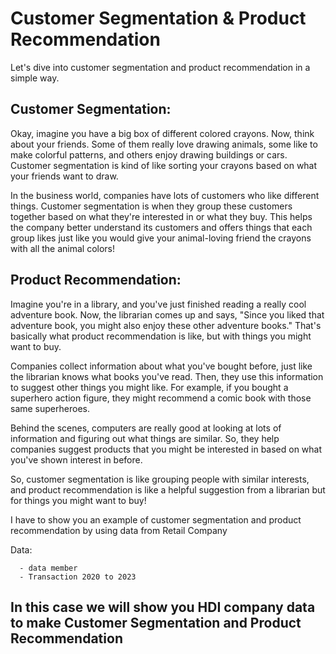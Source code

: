 # Customer Segmentation & Product Recommendation

Let's dive into customer segmentation and product recommendation in a simple way.

## **Customer Segmentation:**
Okay, imagine you have a big box of different colored crayons. Now, think about your friends. Some of them really love drawing animals, some like to make colorful patterns, and others enjoy drawing buildings or cars. Customer segmentation is kind of like sorting your crayons based on what your friends want to draw.

In the business world, companies have lots of customers who like different things. Customer segmentation is when they group these customers together based on what they're interested in or what they buy. This helps the company better understand its customers and offers things that each group likes just like you would give your animal-loving friend the crayons with all the animal colors!

## **Product Recommendation:**
Imagine you're in a library, and you've just finished reading a really cool adventure book. Now, the librarian comes up and says, "Since you liked that adventure book, you might also enjoy these other adventure books." That's basically what product recommendation is like, but with things you might want to buy.

Companies collect information about what you've bought before, just like the librarian knows what books you've read. Then, they use this information to suggest other things you might like. For example, if you bought a superhero action figure, they might recommend a comic book with those same superheroes.

Behind the scenes, computers are really good at looking at lots of information and figuring out what things are similar. So, they help companies suggest products that you might be interested in based on what you've shown interest in before.

So, customer segmentation is like grouping people with similar interests, and product recommendation is like a helpful suggestion from a librarian but for things you might want to buy!

I have to show you an example of customer segmentation and product recommendation by using data from Retail Company

Data: 

      - data member
      - Transaction 2020 to 2023

## In this case we will show you HDI company data to make Customer Segmentation and Product Recommendation



















